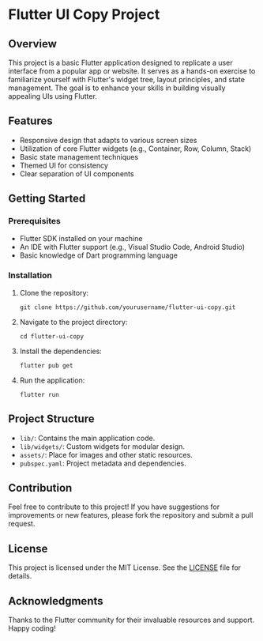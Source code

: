 # Flutter UI Copy Project

## Overview

This project is a basic Flutter application designed to replicate a user interface from a popular app or website. It serves as a hands-on exercise to familiarize yourself with Flutter's widget tree, layout principles, and state management. The goal is to enhance your skills in building visually appealing UIs using Flutter.

## Features

- Responsive design that adapts to various screen sizes
- Utilization of core Flutter widgets (e.g., Container, Row, Column, Stack)
- Basic state management techniques
- Themed UI for consistency
- Clear separation of UI components

## Getting Started

### Prerequisites

- Flutter SDK installed on your machine
- An IDE with Flutter support (e.g., Visual Studio Code, Android Studio)
- Basic knowledge of Dart programming language

### Installation

1. Clone the repository:

   ```
   git clone https://github.com/yourusername/flutter-ui-copy.git
   ```

2. Navigate to the project directory:

   ```
   cd flutter-ui-copy
   ```

3. Install the dependencies:

   ```
   flutter pub get
   ```

4. Run the application:

   ```
   flutter run
   ```

## Project Structure

- `lib/`: Contains the main application code.
- `lib/widgets/`: Custom widgets for modular design.
- `assets/`: Place for images and other static resources.
- `pubspec.yaml`: Project metadata and dependencies.

## Contribution

Feel free to contribute to this project! If you have suggestions for improvements or new features, please fork the repository and submit a pull request.

## License

This project is licensed under the MIT License. See the [LICENSE](LICENSE) file for details.

## Acknowledgments

Thanks to the Flutter community for their invaluable resources and support. Happy coding!
